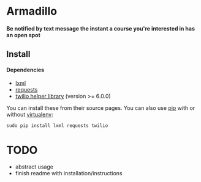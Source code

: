 # Armadillo
#### Be notified by text message the instant a course you're interested in has an open spot



## Install
#### Dependencies

- [lxml](https://github.com/lxml/lxml)
- [requests](https://github.com/requests/requests)
- [twilio helper library](https://pypi.python.org/pypi/twilio) (version >= 6.0.0)

You can install these from their source pages.
You can also use [pip](https://github.com/pypa/pip) with or without [virtualenv](https://virtualenv.pypa.io/en/latest/):
```
sudo pip install lxml requests twilio
```
















# TODO
 - abstract usage
 - finish readme with installation/instructions
